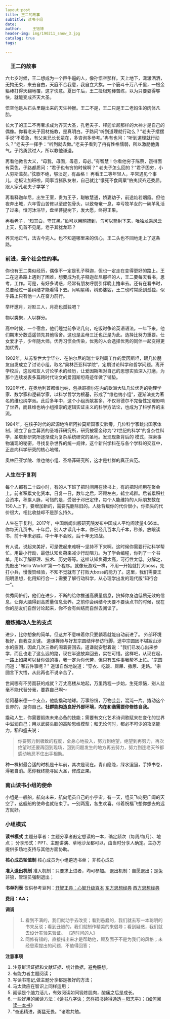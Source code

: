```yaml
--- 
layout:post 
title: 王二的故事
subtitle: 读书小组
date:
author:     王钰博 
header-img: img/190211_snow_3.jpg
catalog: true
tags:

--- 
```

### 　王二的故事
六七岁时候，王二想成为一个巨牛逼的人，像孙悟空那样。天上地下，潇潇洒洒，无拘无束，来去自由，天庭不合我意，我自立大旗。一个筋斗十万八千里，一根金箍棒打得天翻地覆，这才快意。夏日午后，王二捡根短棒苦练，以为只要耍得够快，就能变成齐天大圣。

悟空他是从石头里蹦出来的天生神猴。王二不是，王二只是王二老妈生的肉体凡胎。

长大了的王二不再奢求成为齐天大圣，孔老夫子、释迦牟尼那样的大神才是自己的偶像。你看老夫子因材施教，是真明白。子路问“听到道理就行动么？”老夫子摆摆手说“不着急，有父亲兄长长辈在，多咨询多参考。”冉有也问：“听到道理就行动么？”老夫子一挥手：“听到就去做。”老夫子看到了冉有性格懦弱，所以激励他勇气。子路勇武过人，所以教他谦退。

再看他微言大义，“毋我，毋固，毋意，毋必。”有智慧！你看他穷于陈蔡，饿得面有菜色，子路都质问：“君子也有穷的时候啊？” 老夫子怎么回的？“君子固穷，小人穷斯滥矣。”弦歌不绝，够淡定，有品格！
再看王二等年轻人，平常遇见个事儿，老板让加班啦，同事当猪队友啦，自己就比“饿死不食周粟”伯夷叔齐还委屈。跟人家孔老夫子学学？

再看释迦牟尼，出生王室，贵为王子，聪敏慧通，娇妻幼子，前途灿若烟霞。但他夜奔出城，六年雪山苦修以至皮包骨头，以致奄奄一息，幸亏牧羊女的一碗羊乳活了过来。恒河沐浴毕，盘坐菩提树下，发大愿，终得正果。

再看老子，“知其白，守其黑。”鱼可以用网捕到，鸟可以箭射下来，唯独龙乘风云上天，见首不见尾。老子其犹龙耶？

养天地正气，法古今完人。也不知道哪里来的信心，王二头也不回地走上了这条路。


### 前进，是个社会性的事。

你也有王二类似经历，偶像不一定是孔子释迦，但也一定走在变得更好的路上。王二在这条路上遇到了困难，想要成为孔子释迦牟尼那样的人，王二要每天看书，思考，工作。可是，有好多诱惑，经常有朋友呼朋引伴晚上撸串去。还有在看书时，总要经过一番纠结才能看得下去。月明星稀，树影婆娑，王二也时常感到孤独，似乎路上只有他一人在奋力前行。

举杯邀月，对影三人，月亮也孤独吧？

物以类聚，人以群分。

高中时候，一个宿舍，他们睡觉前争论几何，吃饭时争论英语语法。一年下来，他们期末分数遥遥领先其他宿舍。这也是孟母三迁也正是为此。选择比努力重要。仕女爱才子，少年随大师。优秀习惯会传染，优秀的人会选择优秀的同伴一起变得更加优秀。

1902年，从苏黎世大学毕业、在伯尔尼的瑞士专利局工作的爱因斯坦，跟几位朋友自发成立了讨论小组，取名“奥林匹亚科学院”，定期讨论科学和哲学问题。离开学校后，这段和友人讨论学术的经历，让爱因斯坦对自己的思想实验深入打磨，为那个连续发表多篇跨时代论文的爱因斯坦奇迹年做了铺垫。

1920年代，在奥地利首都维也纳，包括哥德尔在内的欧洲大陆几位优秀的物理学家、数学家和逻辑学家，以科学哲学为根基，形成了“维也纳小组”，逐渐演变为著名的维也纳学派。此后多年中，这个小组贡献甚多，不仅哥德尔不完备性定理影响了世界，而且维也纳小组推崇的逻辑实证主义的科学方法论，也成为了科学界的主流。

1984年，在核子时代的起源地洛斯阿拉莫斯国家实验旁，几位科学家跳出国家体制，建立了自主募资的圣塔菲研究所，研究被霍金称为“21世纪的科学”的复杂性科学，圣塔菲研究所逐渐成为复杂系统研究的圣地。发现现象背后的 模式，探索事物涌现的秘密，寻找复杂世界的统一规律，这个新兴学科在与各个学科的交互中，正走向科学研究的核心地带。

奥林匹亚学院、维也纳小组、圣塔菲研究所，这才是社群的真正典范。

### 人生在于复利
每个人都有二十四小时，有的人下班了把时间用在读书上，有的把时间用在聚会上。前者积累文化资本，日复一日，数年之后，环顾左右，鹤立鸡群。后者累积社会资本，积累人脉，可惜的是，受限于邓巴定律，每个人能维持的人际朋友数在150人上下，要增加新的，需要先删除旧的。人脉背叛你的代价很小，你损失的代价很大，相比收益却不是那么持久。

人生在于复利。2017年，中国新闻出版研究院发布中国成人平均阅读量4.66本。你每天几页书，十年后，别人才读几十本，你已经几百本几千本，秒杀。放眼读书，前十年未必胜，中十年不会败，后十年无须战。

有人说，说起来美好，可是做起来难呀～坚持不下来啊。这时候你需要行动科学帮忙。用最小行动，最低认知负荷来减少行动阻力。为了学会编程，你列了一个书单，用以了解原理、技术、历史等等。这样认知负荷太高，可行性太低。分解之，先敲出“Hello World!”第一个程序。就像玩游戏一样，不用一开始就打大boss，先打小兵，慢慢赞经验，不知不觉就有了打败大boss的能力了。这里，我们需要王阳明思想，化用知行合一；需要了解行动科学，从心理学出发的现代版“知行合一”。

优秀同侪们，他们在进步，不断的给你推送高质量信息，挤掉你身边低质无效的信息，让你大脑得到高质量信息营养。之前你会纠结今天要不要读点书的时候，现在你的朋友们自然讨论起来，你不会有纠结而自然去阅读了。



### 磨炼撬动人生的支点
进步，比你想象的简单。但这并不意味着你只要躺着就能自动前进了。
外部环境极好，自我变关键。
道谦禅师与好友宗圆结伴参访行脚，途中宗圆因不堪跋山涉水的疲困，因此几次三番的闹着要回去。道谦就安慰着说："我们已发心出来参学，而且也走了这么远的路，现在半途放弃回去，实在可惜。这样吧，从现在起，一路上如果可以替你做的事，我一定为你代劳，但只有五件事我帮不上忙。"宗圆问道："哪五件事呢？" 道谦自然地说道："穿衣、吃饭、屙屎、撒尿、走路。"宗圆言下大悟，从此再也不说辛苦了。

世间哪有不劳而获的成就？万丈高楼从地起，万里路程一步始，生死烦恼，别人丝毫不能代替分毫，要靠自己啊～

给阿基米德一个支点，他能撬动地球。万事纷纷，万物芸芸，混沌一片。撬动这个世界的，是你自己。**社群能构造良好外部环境，内在和谐需要你修炼自我。**


撬动人生，你需要锻炼未来必备的技能；需要有文化艺术诗词歌赋来在变化的世界中滋润自己；用以武装头脑的高阶思维模型；和无论何时，都必不可少的攻坚能力。稻和盛夫说：
> 你要努力到极致的程度，全身心地投入，努力到绝望，绝望到再努力，再次绝望时还要再回到现场，回到问题发生的地方再去努力，努力到连老天爷都感动地忍不住出手相助。 

种一棵树最合适的时机是十年前，其次是现在。青山隐隐，绿水迢迢，手捧书卷，溽暑自消。愿你我终能寻回大圣，修成正果。

### 南山读书小组的使命
小组是一艘船，航向未来，航向组员自己的小宇宙。有一天，组员飞向更广阔的天空了，这艘船的使命也就结束了。一别两宽，各生欢喜。带着祝福飞想你想去的远方就好。

### 小组模式
**读书模式**
主题分享者：主题分享者敲定想读的一本，确定频次（每周/每月）、地点；
分享形式：PPT、主题讲演、草地沙龙都可以，由当时分享人确定。主办方提供多场地支持与其他方面协助。

**核心成员轮值制**
核心成员为小组遴选书单；
非核心成员


**准入退出机制**
准入机制：只要求上进者，均可参加。
退出机制：自愿退出；是兔非狼，管理员强制退出；

**书单列表**
仅供参考豆列：[开智正典：心智升级百本](https://www.douban.com/doulist/41691053/)
[东方思想经典](https://www.douban.com/doulist/44714291/)
[西方思想经典](https://www.douban.com/doulist/46419382/)




**费用：AA；**

**调调**
> 1. 看到不满的，我们就动手去改变；看到愚蠢的，我们就去写一本聪明的书来反驳；看到丑陋的，我们就制作精美的来倡导；看到疑惑，我们就去设计实验来验证。 《追时间的人》
> 2. 同修有错的，直接指出来才是帮助他，顾及面子不是为我们的风格；未经思索提出的问题，不值得回答；

**注意事项**
1. 注意鲜活证据和文献证据、统计数据，避免臆想。
2. 有能力者主题阅读；
3. 写读书笔记,做主题分享都是极好的方法；
4. 马太效应在智识上同样适用；
5. 阅读是个脑力活儿，有效阅读如同锻炼肌肉，酸痛之后是成长。
6. 一些好用的阅读方法：《[读书八字诀：怎样把书读得通透－阳志平](https://www.yangzhiping.com/psy/reading.html)》；《[如何阅读一本书](https://book.douban.com/subject/1013208/)》
7. "奋迅精进，勇猛无畏。"诸君共勉。

